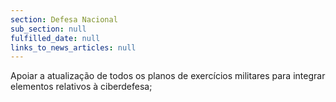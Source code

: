 ```yaml
---
section: Defesa Nacional
sub_section: null
fulfilled_date: null
links_to_news_articles: null
---
```


Apoiar a atualização de todos os planos de exercícios militares para integrar elementos relativos à ciberdefesa;